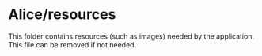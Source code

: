 # Alice/resources

This folder contains resources (such as images) needed by the application. This file can
be removed if not needed.
